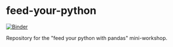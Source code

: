 # feed-your-python

[![Binder](https://mybinder.org/badge.svg)](https://mybinder.org/v2/gh/lucydot/feed-your-python/master)


Repository for the "feed your python with pandas" mini-workshop.
